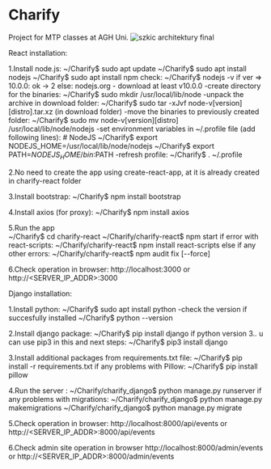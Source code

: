 # Charify
Project for MTP classes at AGH Uni.
![szkic architektury final](https://user-images.githubusercontent.com/68612501/141842883-7c28f495-076b-4b55-a3ae-bd14cb273e0c.png)

React installation:

1.Install node.js:
  ~/Charify$ sudo apt update
	~/Charify$ sudo apt install nodejs
	~/Charify$ sudo apt install npm
	check: ~/Charify$ nodejs -v
		if ver => 10.0.0: 
			ok -> 2
		else:
			nodejs.org - download at least v10.0.0
			-create directory for the binaries:
				~/Charify$ sudo mkdir /usr/local/lib/node
			-unpack the archive in download folder:
				~/Charify$ sudo tar -xJvf node-v[version][distro].tar.xz (in download folder)
			-move the binaries to previously created folder:
				~/Charify$ sudo mv node-v[version][distro] /usr/local/lib/node/nodejs
			-set environment variables in ~/.profile file (add following lines):
				# NodeJS
				~/Charify$ export NODEJS_HOME=/usr/local/lib/node/nodejs
				~/Charify$ export PATH=$NODEJS_HOME/bin:$PATH
			-refresh profile:
				~/Charify$ . ~/.profile
                
2.No need to create the app using create-react-app, at it is already created in charify-react folder

3.Install bootstrap:
	~/Charify$ npm install bootstrap
    
4.Install axios (for proxy):
	~/Charify$ npm install axios
    
5.Run the app	
    ~/Charify$ cd charify-react
	~/Charify/charify-react$ npm start
    if error with react-scripts:
        ~/Charify/charify-react$ npm install react-scripts
    else if any other errors:
        ~/Charify/charify-react$ npm audit fix [--force]
        
6.Check operation in browser:
	http://localhost:3000 or http://<SERVER_IP_ADDR>:3000
  
Django installation:

1.Install python:
    ~/Charify$ sudo apt install python
    -check the version if succesfully installed
        ~/Charify$ python --version
        
2.Install django package:
	~/Charify$ pip install django
	if python version 3.*.* u can use pip3 in this and next steps:
	~/Charify$ pip3 install django
    
3.Install additional packages from requirements.txt file:
    ~/Charify$ pip install -r requirements.txt
    if any problems with Pillow:
        ~/Charify$ pip install pillow
        
4.Run the server :
	~/Charify/charify_django$ python manage.py runserver
    if any problems with migrations:
        ~/Charify/charify_django$ python manage.py makemigrations
        ~/Charify/charify_django$ python manage.py migrate
        
5.Check operation in browser:
	http://localhost:8000/api/events or http://<SERVER_IP_ADDR>:8000/api/events
    
6.Check admin site operation in browser
    http://localhost:8000/admin/events or http://<SERVER_IP_ADDR>:8000/admin/events
